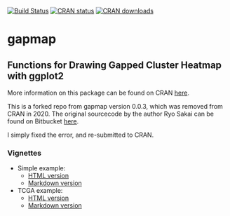 [![Build Status](https://travis-ci.com/evanbiederstedt/gapmap.svg?branch=main)](https://travis-ci.com/github/evanbiederstedt/gapmap)
[![CRAN status](https://www.r-pkg.org/badges/version/gapmap)](https://cran.r-project.org/package=gapmap)
[![CRAN downloads](https://cranlogs.r-pkg.org/badges/gapmap)](https://cran.r-project.org/package=gapmap)


# gapmap

## Functions for Drawing Gapped Cluster Heatmap with ggplot2

More information on this package can be found on CRAN [here](https://cran.r-project.org/package=gapmap).

This is a forked repo from gapmap version 0.0.3, which was removed from CRAN in 2020. The original sourcecode by the author Ryo Sakai can be found on Bitbucket [here](https://bitbucket.org/vda-lab/gapmap). 

I simply fixed the error, and re-submitted to CRAN.

### Vignettes

* Simple example:
    * [HTML version](https://htmlpreview.github.io/?https://raw.githubusercontent.com/evanbiederstedt/gapmap/blob/main/doc/simple_example.html)
    * [Markdown version](https://github.com/evanbiederstedt/gapmap/blob/main/vignettes/simple_example.md)
* TCGA example:
    * [HTML version](https://htmlpreview.github.io/?https://raw.githubusercontent.com/evanbiederstedt/gapmap/blob/main/doc/tcga_example.html)
    * [Markdown version](https://github.com/evanbiederstedt/gapmap/blob/main/vignettes/tcga_example.md)
